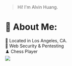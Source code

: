 > Hi! I'm Alvin Huang.
# 💫 About Me:
🌆 Located in Los Angeles, CA.<br>🔐 Web Security & Pentesting<br>♟️ Chess Player<br>
[![](https://visitcount.itsvg.in/api?id=alvinhhh&icon=0&color=0)](https://visitcount.itsvg.in)

<!-- Proudly created with GPRM ( https://gprm.itsvg.in ) -->
